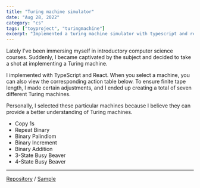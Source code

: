 ```yaml
---
title: "Turing machine simulator"
date: "Aug 28, 2022"
category: "cs"
tags: ["toyproject", "turingmachine"]
excerpt: "Implemented a turing machine simulator with typescript and react..."
---
```


Lately I've been immersing myself in introductory computer science courses. Suddenly, I became captivated by the subject and decided to take a shot at implementing a Turing machine.

I implemented with TypeScript and React. When you select a machine, you can also view the corresponding action table below. To ensure finite tape length, I made certain adjustments, and I ended up creating a total of seven different Turing machines.

Personally, I selected these particular machines because I believe they can provide a better understanding of Turing machines.

- Copy 1s
- Repeat Binary
- Binary Palindlom
- Binary Increment
- Binary Addition
- 3-State Busy Beaver
- 4-State Busy Beaver

---

[Repository](https://github.com/waynechoidev/turing-machine/) / [Sample](https://waynechoidev.github.io/turing-machine/)
